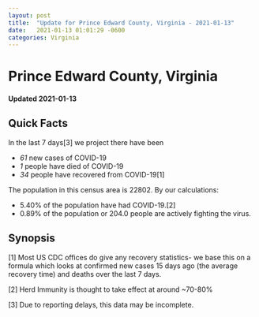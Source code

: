 ```yaml
---
layout: post
title:  "Update for Prince Edward County, Virginia - 2021-01-13"
date:   2021-01-13 01:01:29 -0600
categories: Virginia
---
```


# Prince Edward County, Virginia
#### Updated 2021-01-13

## Quick Facts

In the last 7 days[3] we project there have been
- *61* new cases of COVID-19
- *1* people have died of COVID-19
- *34* people have recovered from COVID-19[1]

The population in this census area is 22802. By our calculations:
- 5.40% of the population have had COVID-19.[2]
- 0.89% of the population or 204.0 people are actively fighting the virus.

## Synopsis




[1] Most US CDC offices do give any recovery statistics- we base this on a formula which looks at confirmed new cases
15 days ago (the average recovery time) and deaths over the last 7 days.

[2] Herd Immunity is thought to take effect at around ~70-80%

[3] Due to reporting delays, this data may be incomplete.
 
    